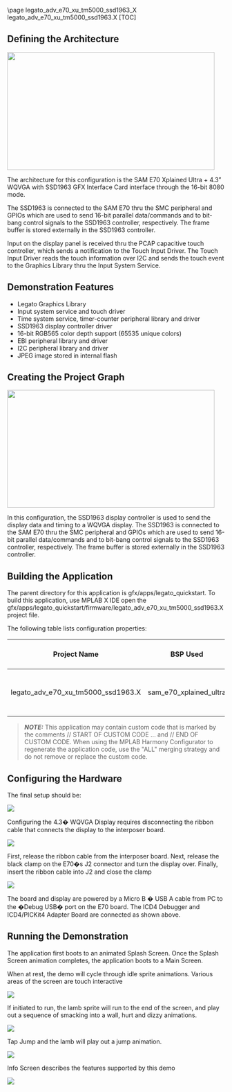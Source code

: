 \page legato_adv_e70_xu_tm5000_ssd1963_X legato_adv_e70_xu_tm5000_ssd1963.X
[TOC]

## Defining the Architecture

<img src="legato_adv_e70_xu_tm4301b_ssd1963_arch.png" width="480" height="272" />

The architecture for this configuration is the SAM E70 Xplained Ultra + 4.3” WQVGA with SSD1963 GFX Interface Card interface through the 16-bit 8080 mode.

The SSD1963 is connected
to the SAM E70 thru the SMC peripheral and GPIOs which are used to
send 16-bit parallel data/commands and to bit-bang control signals
to the SSD1963 controller, respectively. The frame buffer is stored
externally in the SSD1963 controller.

Input on the display panel is received thru the PCAP capacitive touch controller, which sends a notification to the Touch Input Driver. The Touch Input Driver reads the touch information over I2C and sends the touch event to the Graphics Library thru the Input System Service.

## Demonstration Features 

* Legato Graphics Library
* Input system service and touch driver
* Time system service, timer-counter peripheral library and driver
* SSD1963 display controller driver
* 16-bit RGB565 color depth support (65535 unique colors)
* EBI peripheral library and driver
* I2C peripheral library and driver
* JPEG image stored in internal flash

## Creating the Project Graph

<img src="legato_adventure_e70_xu_wvga_ssd1963_pg.png" width="480" height="272" />

In this configuration, the SSD1963 display controller is used to send
the display data and timing to a WQVGA display. The SSD1963 is connected
to the SAM E70 thru the SMC peripheral and GPIOs which are used to
send 16-bit parallel data/commands and to bit-bang control signals
to the SSD1963 controller, respectively. The frame buffer is stored
externally in the SSD1963 controller.

## Building the Application

The parent directory for this application is gfx/apps/legato_quickstart. To
build this application, use MPLAB X IDE open the
gfx/apps/legato_quickstart/firmware/legato_adv_e70_xu_tm5000_ssd1963.X
project file.

The following table lists configuration properties: 

| Project Name  | BSP Used |Graphics Template Used | Description |
|---------------| ---------|---------------| ---------|
| legato_adv_e70_xu_tm5000_ssd1963.X | sam_e70_xplained_ultra | Legato Graphics w/ PDA TM4301B Display | sam_e70_xplained_ultra with SSD1963 GFX Interface and 5� WVGA PCAP Touch display |
 
> **_NOTE:_**  This application may contain custom code that is marked by the comments // START OF CUSTOM CODE ... and // END OF CUSTOM CODE. When using the MPLAB Harmony Configurator to regenerate the application code, use the "ALL" merging strategy and do not remove or replace the custom code.

## Configuring the Hardware

The final setup should be:

<img src="legato_qs_e70_xu_tm4301b_conf1.png"/>

Configuring the 4.3� WQVGA Display requires disconnecting the ribbon cable that connects the display to the interposer board.

<img src="legato_qs_e70_xu_tm4301b_conf2.png"/>

First, release the ribbon cable from the interposer board. Next, release the black clamp on the E70�s J2 connector and turn the display over. Finally, insert the ribbon cable into J2 and close the clamp

<img src="legato_qs_e70_xu_tm4301b_conf3.png"/>

The board and display are powered by a Micro B � USB A cable from PC to the �Debug USB� port on the E70 board. The ICD4 Debugger and ICD4/PICKit4 Adapter Board are connected as shown above.

## Running the Demonstration

The application first boots to an animated Splash Screen. Once the Splash Screen animation completes, the application boots to a Main Screen.

When at rest, the demo will cycle through idle sprite animations. Various areas of the screen are touch interactive

<img src="legato_adv_e54_cu_cpro_parallel_img1.png"/>

If initiated to run, the lamb sprite will run to the end of the screen, and play out a sequence of smacking into a wall, hurt and dizzy animations.

<img src="legato_adv_e54_cu_cpro_parallel_img2.png"/>

Tap Jump and the lamb will play out a jump animation.

<img src="legato_adv_e54_cu_cpro_parallel_img3.png"/>

Info Screen describes the features supported by this demo

<img src="legato_adv_e54_cu_cpro_parallel_img4.png"/>
